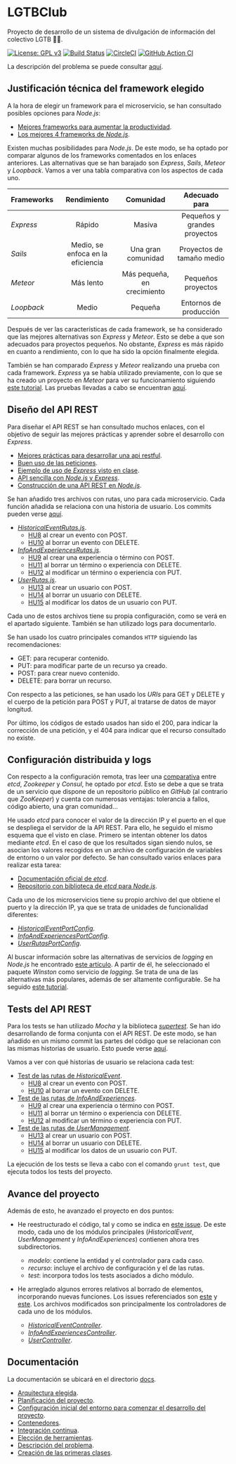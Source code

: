 # LGTBClub

Proyecto de desarrollo de un sistema de divulgación de información del colectivo LGTB :rainbow_flag:.

[![License: GPL v3](https://img.shields.io/badge/License-GPLv3-blue.svg)](https://www.gnu.org/licenses/gpl-3.0) [![Build Status](https://travis-ci.com/aure-nogueras/LGTBClub.svg?branch=main)](https://travis-ci.com/github/aure-nogueras/LGTBClub) [![CircleCI](https://circleci.com/gh/aure-nogueras/LGTBClub.svg?style=shield)](https://app.circleci.com/pipelines/github/aure-nogueras/LGTBClub?branch=main) [![GitHub Action CI](https://github.com/aure-nogueras/LGTBClub/workflows/Node.js%20CI/badge.svg)](https://github.com/aure-nogueras/LGTBClub/actions)

La descripción del problema se puede consultar [aquí](https://aure-nogueras.github.io/LGTBClub/docs/descripcion_problema).

## Justificación técnica del framework elegido

A la hora de elegir un framework para el microservicio, se han consultado posibles opciones para *Node.js*:

- [Mejores frameworks para aumentar la productividad](http://developinginspanish.com/2019/12/20/los-mejores-frameworks-de-node-js-para-aumentar-la-productividad/).
- [Los mejores 4 frameworks de *Node.js*](https://rapidapi.com/blog/best-nodejs-frameworks/).

Existen muchas posibilidades para *Node.js*. De este modo, se ha optado por comparar algunos de los frameworks comentados en los enlaces anteriores. Las alternativas que se han barajado son *Express*, *Sails*, *Meteor* y *Loopback*. Vamos a ver una tabla comparativa con los aspectos de cada uno. 

| Frameworks    | Rendimiento   | Comunidad     | Adecuado para |
| ------------- |:-------------:|:-------------:|:-------------:|
| *Express*     | Rápido        | Masiva        | Pequeños y grandes proyectos |
| *Sails*       | Medio, se enfoca en la eficiencia         | Una gran comunidad | Proyectos de tamaño medio |
| *Meteor*      | Más lento     | Más pequeña, en crecimiento| Pequeños proyectos |
| *Loopback*    | Medio         | Pequeña       | Entornos de producción |

Después de ver las características de cada framework, se ha considerado que las mejores alternativas son *Express* y *Meteor*. Esto se debe a que son adecuados para proyectos pequeños. No obstante, *Express* es más rápido en cuanto a rendimiento, con lo que ha sido la opción finalmente elegida. 

También se han comparado *Express* y *Meteor* realizando una prueba con cada framework. *Express* ya se había utilizado previamente, con lo que se ha creado un proyecto en *Meteor* para ver su funcionamiento siguiendo [este tutorial](https://www.codementor.io/@codeforgeek/rest-crud-operation-using-meteor-du10808m5). Las pruebas llevadas a cabo se encuentran [aquí](https://github.com/aure-nogueras/EjerciciosCC/tree/main/Tema5).

## Diseño del API REST

Para diseñar el API REST se han consultado muchos enlaces, con el objetivo de seguir las mejores prácticas y aprender sobre el desarrollo con *Express*.

- [Mejores prácticas para desarrollar una api restful](https://hackernoon.com/restful-api-designing-guidelines-the-best-practices-60e1d954e7c9).
- [Buen uso de las peticiones](https://stackoverflow.com/questions/25385559/rest-api-best-practices-args-in-query-string-vs-in-request-body).
- [Ejemplo de uso de *Express* visto en clase](https://github.com/JJ/node-app-cc/blob/master/lib/Rutas.js).
- [API sencilla con *Node.js* y *Express*](https://asfo.medium.com/desarrollando-una-sencilla-api-rest-con-nodejs-y-express-cab0813f7e4b).
- [Construcción de una API REST en *Node.js*](https://www.oscarblancarteblog.com/2018/01/15/construir-api-rest-nodejs-tercera-parte/).

Se han añadido tres archivos con rutas, uno para cada microservicio. Cada función añadida se relaciona con una historia de usuario. Los commits pueden verse [aquí](https://github.com/aure-nogueras/LGTBClub/commits/main).

- [*HistoricalEventRutas.js*](https://github.com/aure-nogueras/LGTBClub/blob/main/src/HistoricalEvent/recurso/HistoricalEventRutas.js).
	- [HU8](https://github.com/aure-nogueras/LGTBClub/issues/20) al crear un evento con POST.
	- [HU10](https://github.com/aure-nogueras/LGTBClub/issues/22) al borrar un evento con DELETE.
- [*InfoAndExperiencesRutas.js*](https://github.com/aure-nogueras/LGTBClub/blob/main/src/InfoAndExperiences/recurso/InfoAndExperiencesRutas.js).
	- [HU9](https://github.com/aure-nogueras/LGTBClub/issues/21) al crear una experiencia o término con POST.
	- [HU11](https://github.com/aure-nogueras/LGTBClub/issues/23) al borrar un término o experiencia con DELETE.
	- [HU12](https://github.com/aure-nogueras/LGTBClub/issues/25) al modificar un término o experiencia con PUT.
- [*UserRutas.js*](https://github.com/aure-nogueras/LGTBClub/blob/main/src/UserManagement/recurso/UserRutas.js).
	- [HU13](https://github.com/aure-nogueras/LGTBClub/issues/26) al crear un usuario con POST.
	- [HU14](https://github.com/aure-nogueras/LGTBClub/issues/27) al borrar un usuario con DELETE.
	- [HU15](https://github.com/aure-nogueras/LGTBClub/issues/28) al modificar los datos de un usuario con PUT.

Cada uno de estos archivos tiene su propia configuración, como se verá en el apartado siguiente. También se han utilizado logs para documentarlo.

Se han usado los cuatro principales comandos `HTTP` siguiendo las recomendaciones:
- GET: para recuperar contenido.
- PUT: para modificar parte de un recurso ya creado.
- POST: para crear nuevo contenido.
- DELETE: para borrar un recurso.

Con respecto a las peticiones, se han usado los *URIs* para GET y DELETE y el cuerpo de la petición para POST y PUT, al tratarse de datos de mayor longitud.

Por último, los códigos de estado usados han sido el 200, para indicar la corrección de una petición, y el 404 para indicar que el recurso consultado no existe.


## Configuración distribuida y logs

Con respecto a la configuración remota, tras leer una [comparativa](https://stackshare.io/stackups/consul-vs-etcd-vs-zookeeper) entre *etcd*, *Zookeeper* y *Consul*, he optado por *etcd*. Esto se debe a que se trata de un servicio que dispone de un repositorio público en *GitHub* (al contrario que *ZooKeeper*) y cuenta con numerosas ventajas: tolerancia a fallos, código abierto, una gran comunidad... 

He usado *etcd* para conocer el valor de la dirección IP y el puerto en el que se despliega el servidor de la API REST. Para ello, he seguido el mismo esquema que el visto en clase. Primero se intentan obtener los datos mediante *etcd*. En el caso de que los resultados sigan siendo nulos, se asocian los valores recogidos en un archivo de configuración de variables de entorno o un valor por defecto. Se han consultado varios enlaces para realizar esta tarea:

- [Documentación oficial de *etcd*](https://etcd.io/docs/v3.4.0/).
- [Repositorio con biblioteca de *etcd* para *Node.js*](https://github.com/microsoft/etcd3).

Cada uno de los microservicios tiene su propio archivo del que obtiene el puerto y la dirección IP, ya que se trata de unidades de funcionalidad diferentes:

- [*HistoricalEventPortConfig*](https://github.com/aure-nogueras/LGTBClub/blob/main/src/HistoricalEvent/recurso/HistoricalEventPortConfig.js).
- [*InfoAndExperiencesPortConfig*](https://github.com/aure-nogueras/LGTBClub/blob/main/src/InfoAndExperiences/recurso/InfoAndExperiencesPortConfig.js).
- [*UserRutasPortConfig*](https://github.com/aure-nogueras/LGTBClub/blob/main/src/UserManagement/recurso/UserRutasPortConfig.js).

Al buscar información sobre las alternativas de servicios de *logging* en *Node.js* he encontrado [este artículo](https://stackify.com/node-js-logging/). A partir de él, he seleccionado el paquete *Winston* como servicio de *logging*. Se trata de una de las alternativas más populares, además de ser altamente configurable. Se ha seguido [este tutorial](https://stackify.com/winston-logging-tutorial/).

## Tests del API REST

Para los tests se han utilizado *Mocha* y la biblioteca [*supertest*](https://www.npmjs.com/package/supertest). Se han ido desarrollando de forma conjunta con el API REST. De este modo, se han añadido en un mismo commit las partes del código que se relacionan con las mismas historias de usuario. Esto puede verse [aquí](https://github.com/aure-nogueras/LGTBClub/commits/main).

Vamos a ver con qué historias de usuario se relaciona cada test:

- [Test de las rutas de *HistoricalEvent*](https://github.com/aure-nogueras/LGTBClub/blob/main/src/HistoricalEvent/test/testHistoricalEventRutas.js).
	- [HU8](https://github.com/aure-nogueras/LGTBClub/issues/20) al crear un evento con POST.
	- [HU10](https://github.com/aure-nogueras/LGTBClub/issues/22) al borrar un evento con DELETE.
- [Test de las rutas de *InfoAndExperiences*](https://github.com/aure-nogueras/LGTBClub/blob/main/src/InfoAndExperiences/test/testInfoAndExperiencesRutas.js).
	- [HU9](https://github.com/aure-nogueras/LGTBClub/issues/21) al crear una experiencia o término con POST.
	- [HU11](https://github.com/aure-nogueras/LGTBClub/issues/23) al borrar un término o experiencia con DELETE.
	- [HU12](https://github.com/aure-nogueras/LGTBClub/issues/25) al modificar un término o experiencia con PUT.
- [Test de las rutas de *UserManagement*](https://github.com/aure-nogueras/LGTBClub/blob/main/src/UserManagement/test/testUserRutas.js).
	- [HU13](https://github.com/aure-nogueras/LGTBClub/issues/26) al crear un usuario con POST.
	- [HU14](https://github.com/aure-nogueras/LGTBClub/issues/27) al borrar un usuario con DELETE.
	- [HU15](https://github.com/aure-nogueras/LGTBClub/issues/28) al modificar los datos de un usuario con PUT.

La ejecución de los tests se lleva a cabo con el comando `grunt test`, que ejecuta todos los tests del proyecto. 

## Avance del proyecto

Además de esto, he avanzado el proyecto en dos puntos:

- He reestructurado el código, tal y como se indica en [este issue](https://github.com/aure-nogueras/LGTBClub/issues/64). De este modo, cada uno de los módulos principales (*HistoricalEvent*, *UserManagement* y *InfoAndExperiences*) contienen ahora tres subdirectorios.
	- *modelo*: contiene la entidad y el controlador para cada caso.
	- *recurso*: incluye el archivo de configuración y el de las rutas.
	- *test*: incorpora todos los tests asociados a dicho módulo.

- He arreglado algunos errores relativos al borrado de elementos, incorporando nuevas funciones. Los issues referenciados son [este](https://github.com/aure-nogueras/LGTBClub/issues/59) y [este](https://github.com/aure-nogueras/LGTBClub/issues/65). Los archivos modificados son principalmente los controladores de cada uno de los módulos. 
	- [*HistoricalEventController*](https://github.com/aure-nogueras/LGTBClub/blob/main/src/HistoricalEvent/modelo/HistoricalEventController.js).
	- [*InfoAndExperiencesController*](https://github.com/aure-nogueras/LGTBClub/blob/main/src/InfoAndExperiences/modelo/InfoAndExperiencesController.js).
	- [*UserController*](https://github.com/aure-nogueras/LGTBClub/blob/main/src/UserManagement/modelo/UserController.js).
	

## Documentación

La documentación se ubicará en el directorio [docs](https://github.com/aure-nogueras/ProyectoCC/tree/main/docs). 
- [Arquitectura elegida](https://aure-nogueras.github.io/LGTBClub/docs/arquitectura).
- [Planificación del proyecto](https://aure-nogueras.github.io/LGTBClub/docs/planificacion).
- [Configuración inicial del entorno para comenzar el desarrollo del proyecto](https://aure-nogueras.github.io/LGTBClub/docs/configuracion_entorno).
- [Contenedores](https://aure-nogueras.github.io/LGTBClub/docs/contenedores).
- [Integración continua](https://aure-nogueras.github.io/LGTBClub/docs/integracion_continua).
- [Elección de herramientas](https://aure-nogueras.github.io/LGTBClub/docs/eleccion_herramientas).
- [Descripción del problema](https://aure-nogueras.github.io/LGTBClub/docs/descripcion_problema).
- [Creación de las primeras clases](https://aure-nogueras.github.io/LGTBClub/docs/primeras_clases).


